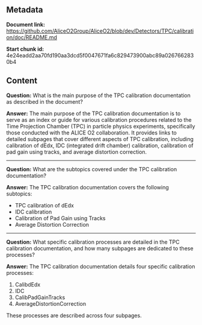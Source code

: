 ## Metadata

**Document link:** https://github.com/AliceO2Group/AliceO2/blob/dev/Detectors/TPC/calibration/doc/README.md

**Start chunk id:** 4e24eadd2aa70fd190aa3dcd5f0047671fa6c829473900abc89a0267662830b4

## Content

**Question:** What is the main purpose of the TPC calibration documentation as described in the document?

**Answer:** The main purpose of the TPC calibration documentation is to serve as an index or guide for various calibration procedures related to the Time Projection Chamber (TPC) in particle physics experiments, specifically those conducted with the ALICE O2 collaboration. It provides links to detailed subpages that cover different aspects of TPC calibration, including calibration of dEdx, IDC (integrated drift chamber) calibration, calibration of pad gain using tracks, and average distortion correction.

---

**Question:** What are the subtopics covered under the TPC calibration documentation?

**Answer:** The TPC calibration documentation covers the following subtopics:
- TPC calibration of dEdx
- IDC calibration
- Calibration of Pad Gain using Tracks
- Average Distortion Correction

---

**Question:** What specific calibration processes are detailed in the TPC calibration documentation, and how many subpages are dedicated to these processes?

**Answer:** The TPC calibration documentation details four specific calibration processes:
1. CalibdEdx
2. IDC
3. CalibPadGainTracks
4. AverageDistortionCorrection

These processes are described across four subpages.
